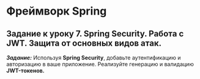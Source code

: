 # Фреймворк Spring
## Задание к уроку 7. Spring Security. Работа с JWT. Защита от основных видов атак.


***Задание:***
Используя **Spring Security**, добавьте аутентификацию и авторизацию в ваше приложение. Реализуйте генерацию и валидацию **JWT-токенов.**